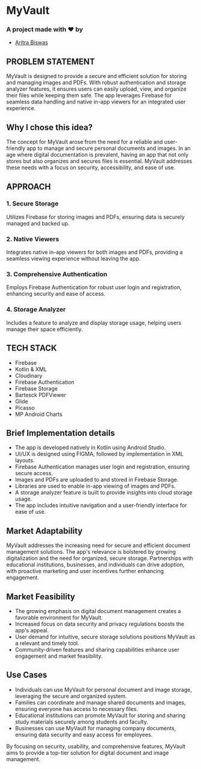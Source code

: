 # MyVault
### A project made with ❤️ by 
* [Aritra Biswas](https://github.com/AritraBiswas9788)

## PROBLEM STATEMENT 
MyVault is designed to provide a secure and efficient solution for storing and managing images and PDFs. With robust authentication and storage analyzer features, it ensures users can easily upload, view, and organize their files while keeping them safe. The app leverages Firebase for seamless data handling and native in-app viewers for an integrated user experience.

## Why I chose this idea?
The concept for MyVault arose from the need for a reliable and user-friendly app to manage and secure personal documents and images. In an age where digital documentation is prevalent, having an app that not only stores but also organizes and secures files is essential. MyVault addresses these needs with a focus on security, accessibility, and ease of use.

## APPROACH 
### 1. Secure Storage
Utilizes Firebase for storing images and PDFs, ensuring data is securely managed and backed up.
### 2. Native Viewers
Integrates native in-app viewers for both images and PDFs, providing a seamless viewing experience without leaving the app.
### 3. Comprehensive Authentication
Employs Firebase Authentication for robust user login and registration, enhancing security and ease of access.
### 4. Storage Analyzer
Includes a feature to analyze and display storage usage, helping users manage their space efficiently.

## TECH STACK 
* Firebase
* Kotlin & XML
* Cloudinary
* Firebase Authentication
* Firebase Storage
* Bartesck PDFViewer
* Glide
* Picasso
* MP Android Charts

## Brief Implementation details
* The app is developed natively in Kotlin using Android Studio.
* UI/UX is designed using FIGMA, followed by implementation in XML layouts.
* Firebase Authentication manages user login and registration, ensuring secure access.
* Images and PDFs are uploaded to and stored in Firebase Storage.
* Libraries are used to enable in-app viewing of images and PDFs.
* A storage analyzer feature is built to provide insights into cloud storage usage.
* The app includes intuitive navigation and a user-friendly interface for ease of use.

## Market Adaptability
MyVault addresses the increasing need for secure and efficient document management solutions. The app's relevance is bolstered by growing digitalization and the need for organized, secure storage. Partnerships with educational institutions, businesses, and individuals can drive adoption, with proactive marketing and user incentives further enhancing engagement.

## Market Feasibility
* The growing emphasis on digital document management creates a favorable environment for MyVault.
* Increased focus on data security and privacy regulations boosts the app's appeal.
* User demand for intuitive, secure storage solutions positions MyVault as a relevant and timely tool.
* Community-driven features and sharing capabilities enhance user engagement and market feasibility.

## Use Cases
* Individuals can use MyVault for personal document and image storage, leveraging the secure and organized system.
* Families can coordinate and manage shared documents and images, ensuring everyone has access to necessary files.
* Educational institutions can promote MyVault for storing and sharing study materials securely among students and faculty.
* Businesses can use MyVault for managing company documents, ensuring data security and easy access for employees.

By focusing on security, usability, and comprehensive features, MyVault aims to provide a top-tier solution for digital document and image management.
